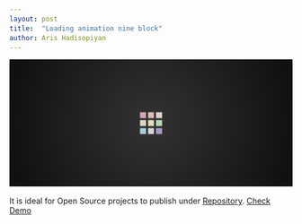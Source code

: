```yaml
---
layout: post
title:  "Loading animation nine block"
author: Aris Hadisopiyan
---
```

[![Watch the video](https://raw.githubusercontent.com/omeans-team/img/main/previ.png)](https://youtu.be/de0j_FO4vwE)

It is ideal for Open Source projects to publish under [Repository](https://github.com/omeans-team/omeans-color-loading-animation-of-nine-blocks). [Check Demo](https://youtu.be/de0j_FO4vwE)
